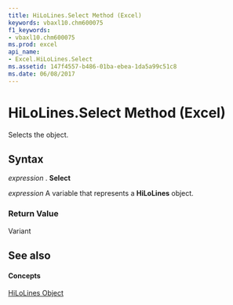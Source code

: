 ```yaml
---
title: HiLoLines.Select Method (Excel)
keywords: vbaxl10.chm600075
f1_keywords:
- vbaxl10.chm600075
ms.prod: excel
api_name:
- Excel.HiLoLines.Select
ms.assetid: 147f4557-b486-01ba-ebea-1da5a99c51c8
ms.date: 06/08/2017
---
```



# HiLoLines.Select Method (Excel)

Selects the object.


## Syntax

 _expression_ . **Select**

 _expression_ A variable that represents a **HiLoLines** object.


### Return Value

Variant


## See also


#### Concepts


[HiLoLines Object](Excel.HiLoLines(objec).md)

